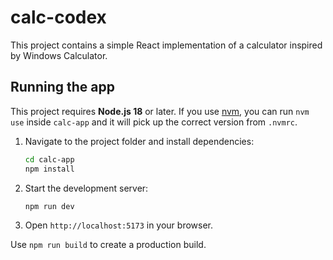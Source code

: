 # calc-codex

This project contains a simple React implementation of a calculator inspired by Windows Calculator.

## Running the app

This project requires **Node.js 18** or later. If you use
[nvm](https://github.com/nvm-sh/nvm), you can run `nvm use` inside `calc-app`
and it will pick up the correct version from `.nvmrc`.

1. Navigate to the project folder and install dependencies:
   ```bash
   cd calc-app
   npm install
   ```
2. Start the development server:
   ```bash
   npm run dev
   ```
3. Open `http://localhost:5173` in your browser.

Use `npm run build` to create a production build.
